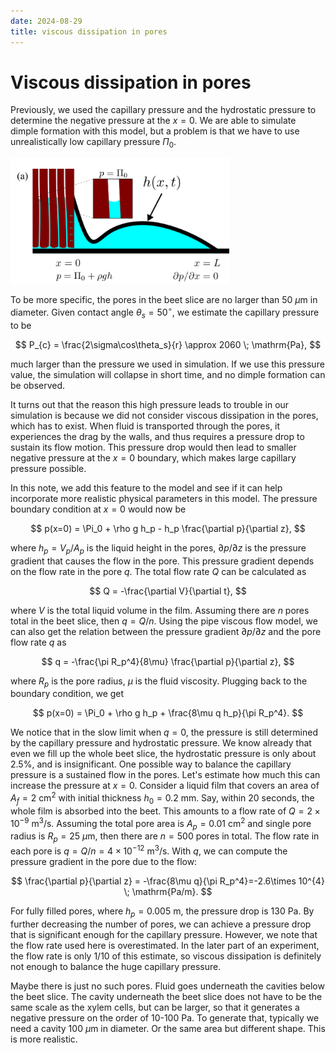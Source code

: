 ```yaml
---
date: 2024-08-29
title: viscous dissipation in pores
---
```


# Viscous dissipation in pores

Previously, we used the capillary pressure and the hydrostatic pressure to determine the negative pressure at the $x=0$. We are able to simulate dimple formation with this model, but a problem is that we have to use unrealistically low capillary pressure $\Pi_0$.

<img src="/assets/images/2024/08/model-sketch.png" width=350px>

To be more specific, the pores in the beet slice are no larger than 50 $\mu$m in diameter. Given contact angle $\theta_s=50^\circ$, we estimate the capillary pressure to be 

$$
P_{c} = \frac{2\sigma\cos\theta_s}{r} \approx 2060 \; \mathrm{Pa},
$$

much larger than the pressure we used in simulation. If we use this pressure value, the simulation will collapse in short time, and no dimple formation can be observed.

It turns out that the reason this high pressure leads to trouble in our simulation is because we did not consider viscous dissipation in the pores, which has to exist. When fluid is transported through the pores, it experiences the drag by the walls, and thus requires a pressure drop to sustain its flow motion. This pressure drop would then lead to smaller negative pressure at the $x=0$ boundary, which makes large capillary pressure possible.

In this note, we add this feature to the model and see if it can help incorporate more realistic physical parameters in this model. The pressure boundary condition at $x=0$ would now be

$$
p(x=0) = \Pi_0 + \rho g h_p - h_p \frac{\partial p}{\partial z},
$$

where $h_p = V_p/A_p$ is the liquid height in the pores, $\partial p/\partial z$ is the pressure gradient that causes the flow in the pore. This pressure gradient depends on the flow rate in the pore $q$. The total flow rate $Q$ can be calculated as

$$
Q = -\frac{\partial V}{\partial t},
$$

where $V$ is the total liquid volume in the film. Assuming there are $n$ pores total in the beet slice, then $q = Q / n$. Using the pipe viscous flow model, we can also get the relation between the pressure gradient $\partial p/\partial z$ and the pore flow rate $q$ as

$$
q = -\frac{\pi R_p^4}{8\mu} \frac{\partial p}{\partial z},
$$

where $R_p$ is the pore radius, $\mu$ is the fluid viscosity. Plugging back to the boundary condition, we get

$$
p(x=0) = \Pi_0 + \rho g h_p +  \frac{8\mu q h_p}{\pi R_p^4}.
$$

We notice that in the slow limit when $q=0$, the pressure is still determined by the capillary pressure and hydrostatic pressure. We know already that even we fill up the whole beet slice, the hydrostatic pressure is only about 2.5%, and is insignificant. One possible way to balance the capillary pressure is a sustained flow in the pores. Let's estimate how much this can increase the pressure at $x=0$. Consider a liquid film that covers an area of $A_f=2$ cm$^2$ with initial thickness $h_0=0.2$ mm. Say, within 20 seconds, the whole film is absorbed into the beet. This amounts to a flow rate of $Q=2\times 10^{-9}$ m$^3$/s. Assuming the total pore area is $A_p=0.01$ cm$^2$ and single pore radius is $R_p=25$ $\mu$m, then there are $n=500$ pores in total. The flow rate in each pore is $q=Q/n=4\times 10^{-12}$ m$^3$/s. With $q$, we can compute the pressure gradient in the pore due to the flow:

$$
\frac{\partial p}{\partial z} = -\frac{8\mu q}{\pi R_p^4}=-2.6\times 10^{4} \; \mathrm{Pa/m}.
$$

For fully filled pores, where $h_p=0.005$ m, the pressure drop is 130 Pa. By further decreasing the number of pores, we can achieve a pressure drop that is significant enough for the capillary pressure. However, we note that the flow rate used here is overestimated. In the later part of an experiment, the flow rate is only 1/10 of this estimate, so viscous dissipation is definitely not enough to balance the huge capillary pressure.

Maybe there is just no such pores. Fluid goes underneath the cavities below the beet slice. The cavity underneath the beet slice does not have to be the same scale as the xylem cells, but can be larger, so that it generates a negative pressure on the order of 10-100 Pa. To generate that, typically we need a cavity 100 $\mu$m in diameter. Or the same area but different shape. This is more realistic.